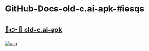 # GitHub-Docs-old-c.ai-apk-#iesqs

# <h2><a href="https://andorid.site?title=old-c.ai-apk&ref=07A">🔗👉 🔴 old-c.ai-apk</a></h2>

[![acn](https://github.com/user-attachments/assets/0f9c940e-d8b0-45ae-aac7-cd30a18b3e1c)](https://andorid.site?title=old-c.ai-apk&ref=07A)

